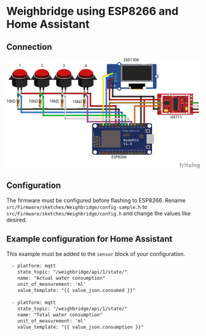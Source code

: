 # Weighbridge using ESP8266 and Home Assistant

## Connection

![connection](https://github.com/philippmeisberger/smart-scale/blob/master/doc/Scale.png)

## Configuration

The firmware must be configured before flashing to ESP8266. Rename `src/Firmware/sketches/Weighbridge/config-sample.h` to `src/Firmware/sketches/Weighbridge/config.h` and change the values like desired.

## Example configuration for Home Assistant

This example must be added to the `sensor` block of your configuration.

      - platform: mqtt
        state_topic: "/weighbridge/api/1/state/"
        name: "Actual water consumption"
        unit_of_measurement: 'ml'
        value_template: "{{ value_json.consumed }}"

      - platform: mqtt
        state_topic: "/weighbridge/api/1/state/"
        name: "Total water consumption"
        unit_of_measurement: 'ml'
        value_template: "{{ value_json.consumption }}"
